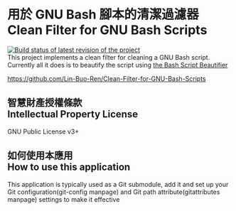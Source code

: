 # 用於 GNU Bash 腳本的清潔過濾器<br>Clean Filter for GNU Bash Scripts
[![Build status of latest revision of the project](https://travis-ci.org/Lin-Buo-Ren/Clean-Filter-for-GNU-Bash-Scripts.svg?branch=master)](https://travis-ci.org/Lin-Buo-Ren/Clean-Filter-for-GNU-Bash-Scripts)   
This project implements a clean filter for cleaning a GNU Bash script.  Currently all it does is to beautify the script using [the Bash Script Beautifier](https://github.com/hermanbergwerf/bashbeautify)

<https://github.com/Lin-Buo-Ren/Clean-Filter-for-GNU-Bash-Scripts>

## 智慧財產授權條款<br>Intellectual Property License
GNU Public License v3+ 

## 如何使用本應用<br>How to use this application
This application is typically used as a Git submodule, add it and set up your Git configuration(git-config manpage) and Git path attribute(gitattributes manpage) settings to make it effective
